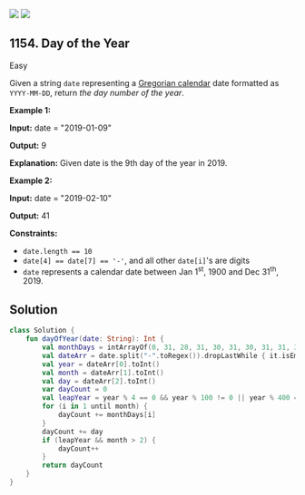 [![](https://img.shields.io/github/stars/javadev/LeetCode-in-Kotlin?label=Stars&style=flat-square)](https://github.com/javadev/LeetCode-in-Kotlin)
[![](https://img.shields.io/github/forks/javadev/LeetCode-in-Kotlin?label=Fork%20me%20on%20GitHub%20&style=flat-square)](https://github.com/javadev/LeetCode-in-Kotlin/fork)

## 1154\. Day of the Year

Easy

Given a string `date` representing a [Gregorian calendar](https://en.wikipedia.org/wiki/Gregorian_calendar) date formatted as `YYYY-MM-DD`, return _the day number of the year_.

**Example 1:**

**Input:** date = "2019-01-09"

**Output:** 9

**Explanation:** Given date is the 9th day of the year in 2019.

**Example 2:**

**Input:** date = "2019-02-10"

**Output:** 41

**Constraints:**

*   `date.length == 10`
*   `date[4] == date[7] == '-'`, and all other `date[i]`'s are digits
*   `date` represents a calendar date between Jan 1<sup>st</sup>, 1900 and Dec 31<sup>th</sup>, 2019.

## Solution

```kotlin
class Solution {
    fun dayOfYear(date: String): Int {
        val monthDays = intArrayOf(0, 31, 28, 31, 30, 31, 30, 31, 31, 30, 31, 30, 31)
        val dateArr = date.split("-".toRegex()).dropLastWhile { it.isEmpty() }.toTypedArray()
        val year = dateArr[0].toInt()
        val month = dateArr[1].toInt()
        val day = dateArr[2].toInt()
        var dayCount = 0
        val leapYear = year % 4 == 0 && year % 100 != 0 || year % 400 == 0
        for (i in 1 until month) {
            dayCount += monthDays[i]
        }
        dayCount += day
        if (leapYear && month > 2) {
            dayCount++
        }
        return dayCount
    }
}
```